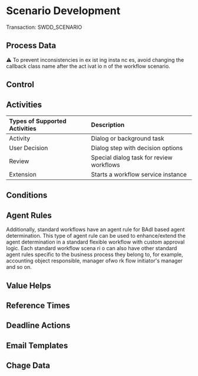 # Scenario Development
Transaction: SWDD_SCENARIO

## Process Data

⚠️ To prevent inconsistencies in ex ist ing insta nc es, avoid changing the callback class name after the act ivat io n of the workflow scenario.

## Control

## Activities

|Types of Supported Activities | Description                                 |
|:-----------------------------|:------------------------------------------- |
| Activity                     | Dialog or background task                   |
| User Decision                | Dialog step with decision options           |
| Review                       | Special dialog task for review workflows    |
| Extension                    | Starts a workflow service instance          |

## Conditions

## Agent Rules

Additionally, standard workflows have an agent rule for BAdl based agent determination. This type of agent rule can be used to enhance/extend the agent determination in a standard flexible workflow with custom approval logic. Each standard workflow scena ri o can also have other standard agent rules specific to the business process they belong to, for example, accounting object responsible, manager ofwo rk flow initiator's manager and so on.

## Value Helps

## Reference Times

## Deadline Actions

## Email Templates

## Chage Data
